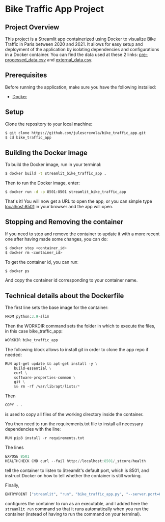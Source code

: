 # Bike Traffic App Project

## Project Overview

This project is a Streamlit app containerized using Docker to visualize Bike Traffic in Paris between 2020 and 2021. It allows for easy setup and deployment of the application by isolating dependencies and configurations in a Docker container.
You can find the data used at these 2 links: [pre-processed_data.csv](https://hecparis-my.sharepoint.com/:x:/g/personal/jules_crevola_hec_edu/EU7xJlbi8H5LiVzRzW7K1j0Bb8JrdJnYgz5puyZUpstq8A?e=hzyirD) and [external_data.csv](https://hecparis-my.sharepoint.com/:x:/g/personal/jules_crevola_hec_edu/Ee0oCWNGBs5KtyyTgcpc-pgBmhS4lq732ZRQeyj0jbnNQg?e=fRajCf).

## Prerequisites

Before running the application, make sure you have the following installed:

- [Docker](https://www.docker.com/get-started)

## Setup

Clone the repository to your local machine:

```bash
$ git clone https://github.com/julescrevola/bike_traffic_app.git
$ cd bike_traffic_app
```

## Building the Docker image

To build the Docker image, run in your terminal:

```bash
$ docker build -t streamlit_bike_traffic_app .
```

Then to run the Docker image, enter:

```bash
$ docker run -d -p 8501:8501 streamlit_bike_traffic_app
```
That's it! You will now get a URL to open the app, or you can simple type [localhost:8501](http://localhost:8501/) in your browser and the app will open.

## Stopping and Removing the container

If you need to stop and remove the container to update it with a more recent one after having made some changes, you can do:

```bash
$ docker stop <container_id>
$ docker rm <container_id>
```

To get the container id, you can run:

```bash
$ docker ps
```



And copy the container id corresponding to your container name.


## Technical details about the Dockerfile

The first line sets the base image for the container:

```python
FROM python:3.9-slim
```

Then the WORKDIR command sets the folder in which to execute the files, in this case bike_traffic_app:

```python
WORKDIR bike_traffic_app
```

The following block allows to install git in order to clone the app repo if needed:

```python
RUN apt-get update && apt-get install -y \
    build-essential \
    curl \
    software-properties-common \
    git \
    && rm -rf /var/lib/apt/lists/*
```

Then 
```python
COPY . .
```
is used to copy all files of the working directory inside the container.

You then need to run the requirements.txt file to install all necessary dependencies with the line:
```python
RUN pip3 install -r requirements.txt
```

The lines
```python
EXPOSE 8501
HEALTHCHECK CMD curl --fail http://localhost:8501/_stcore/health
```
tell the container to listen to Streamlit's default port, which is 8501, and instruct Docker on how to tell whether the container is still working.

Finally,
```python
ENTRYPOINT ["streamlit", "run", "bike_traffic_app.py", "--server.port=8501", "--server.address=0.0.0.0"]
```
configures the container to run as an executable, and I added here the ```streamlit run``` command so that it runs automatically when you run the container (instead of having to run the command on your terminal).
